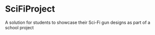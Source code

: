 # SciFiProject
A solution for students to showcase their Sci-Fi gun designs as part of a school project
